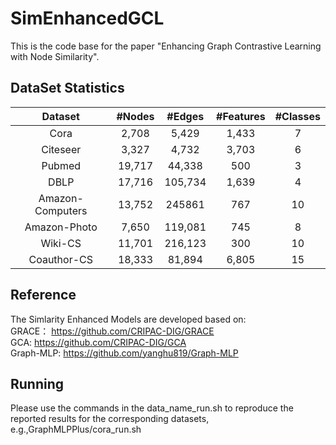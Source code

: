 # SimEnhancedGCL
This is the code base for the paper "Enhancing Graph Contrastive Learning with Node Similarity".

## DataSet Statistics
| Dataset  | #Nodes | #Edges | #Features | #Classes |		
| :---: | :---: | :---: | :---: | :---: |		
| Cora  | 2,708 | 5,429 | 1,433 | 7 |		
| Citeseer  | 3,327 | 4,732 | 3,703 | 6 |		
| Pubmed  | 19,717 | 44,338 | 500 | 3 |		
| DBLP  | 17,716 | 105,734 | 1,639 | 4 |		
| Amazon-Computers  | 13,752 | 245861 | 767| 10 | 
| Amazon-Photo | 7,650 | 119,081 | 745 | 8 | 
| Wiki-CS  | 11,701 | 216,123 | 300 | 10 |
| Coauthor-CS  | 18,333 | 81,894 | 6,805 | 15 |

## Reference
The Simlarity Enhanced Models are developed based on:\
GRACE： https://github.com/CRIPAC-DIG/GRACE \
GCA: https://github.com/CRIPAC-DIG/GCA \
Graph-MLP: https://github.com/yanghu819/Graph-MLP 

## Running
Please use the commands in the data_name_run.sh  to reproduce the reported results for the corresponding datasets, e.g.,GraphMLPPlus/cora_run.sh
